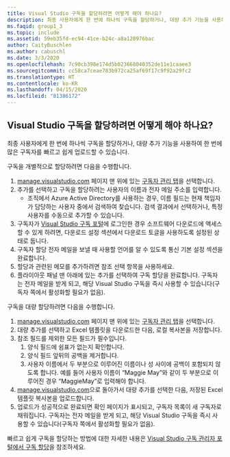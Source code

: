 ```yaml
---
title: Visual Studio 구독을 할당하려면 어떻게 해야 하나요?
description: 최종 사용자에게 한 번에 하나씩 구독을 할당하거나, 대량 추가 기능을 사용하여 한 번에 많은...
ms.faqid: group1_3
ms.topic: include
ms.assetid: 59eb35fd-ec94-41ce-b24c-a8a120976bac
author: CaityBuschlen
ms.author: cabuschl
ms.date: 3/3/2020
ms.openlocfilehash: 7c90cb398e174d5b023668040352de11e1caaee3
ms.sourcegitcommit: cc58ca7ceae783b972ca25af69f17c9f92a29fc2
ms.translationtype: HT
ms.contentlocale: ko-KR
ms.lasthandoff: 04/15/2020
ms.locfileid: "81386172"
---
```

## <a name="how-do-i-assign-visual-studio-subscriptions"></a>Visual Studio 구독을 할당하려면 어떻게 해야 하나요?

최종 사용자에게 한 번에 하나씩 구독을 할당하거나, 대량 추가 기능을 사용하여 한 번에 많은 구독자를 빠르고 쉽게 업로드할 수 있습니다.

구독을 개별적으로 할당하려면 다음을 수행합니다.

1. [manage.visualstudio.com](https://manage.visualstudio.com) 페이지 맨 위에 있는 [구독자 관리 탭](https://manage.visualstudio.com/subscribers)을 선택합니다.
2. 추가를 선택하고 구독을 할당하려는 사용자의 이름과 전자 메일 주소를 입력합니다.
    - 조직에서 Azure Active Directory를 사용하는 경우, 이름 필드는 현재 책임자가 담당하는 사용자 중에서 검색하여 찾습니다. 검색 결과에서 선택하거나, 특정 사용자를 수동으로 추가할 수 있습니다.
3. 구독자가 [Visual Studio 구독 포털](https://my.visualstudio.com/)에 로그인한 경우 소프트웨어 다운로드에 액세스할 수 있게 하려면, 다운로드 설정 섹션에서 다운로드 토글을 사용하도록 설정된 상태로 둡니다.
4. 구독자 할당 전자 메일을 보낼 때 사용할 언어를 알 수 있도록 통신 기본 설정 섹션을 완료합니다.
5. 할당과 관련된 메모를 추가하려면 참조 선택 항목을 사용하세요.
6. 플라이아웃 패널 맨 아래에 있는 추가를 선택하여 구독 할당을 완료합니다. 구독자는 전자 메일을 받게 되고, 해당 Visual Studio 구독을 즉시 사용할 수 있습니다(구독자 쪽에서 활성화할 필요가 없음).

구독을 대량 할당하려면 다음을 수행합니다.

1. [manage.visualstudio.com](https://manage.visualstudio.com) 페이지 맨 위에 있는 [구독자 관리 탭](https://manage.visualstudio.com/subscribers)을 선택합니다.
2. 대량 추가를 선택하고 Excel 템플릿을 다운로드한 다음, 로컬 복사본을 저장합니다.
3. 참조 필드를 제외한 모든 필드가 필수입니다.
    1. 양식 필드에 쉼표가 없는지 확인합니다.
    2. 양식 필드 앞뒤의 공백을 제거합니다.
    3. 사용자 이름에서 두 부분으로 이루어진 이름이나 성 사이에 공백이 포함되지 않도록 합니다. 예를 들어 사용자 이름이 “Maggie May”와 같이 두 부분으로 이루어진 경우 “MaggieMay”로 입력해야 합니다.
4. [manage.visualstudio.com](https://manage.visualstudio.com)으로 돌아가서 대량 추가를 선택한 다음, 저장된 Excel 템플릿 복사본을 업로드합니다.
5. 업로드가 성공적으로 완료되면 확인 페이지가 표시되고, 구독자 목록이 새 구독자로 채워집니다. 구독자는 전자 메일을 받게 되고, 해당 Visual Studio 구독을 즉시 사용할 수 있습니다(구독자 쪽에서 활성화할 필요가 없음).

빠르고 쉽게 구독을 할당하는 방법에 대한 자세한 내용은 [Visual Studio 구독 관리자 포털에서 구독 할당](https://docs.microsoft.com/visualstudio/subscriptions/assign-license#individual-assignments)을 참조하세요.

